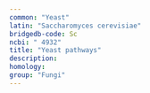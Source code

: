 ```yaml
---
common: "Yeast"
latin: "Saccharomyces cerevisiae"
bridgedb-code: Sc
ncbi: " 4932"
title: "Yeast pathways"
description:
homology: 
group: "Fungi"
---
```

